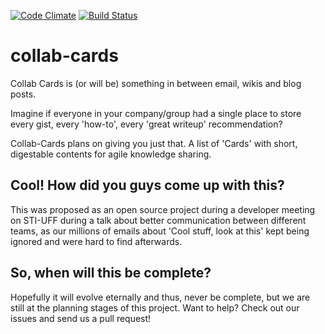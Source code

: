 [![Code Climate](https://codeclimate.com/github/rennanoliveira/collab-cards/badges/gpa.svg)](https://codeclimate.com/github/rennanoliveira/collab-cards) [![Build Status](https://travis-ci.org/rennanoliveira/collab-cards.svg?branch=master)](https://travis-ci.org/rennanoliveira/collab-cards)

# collab-cards

Collab Cards is (or will be) something in between email, wikis and blog posts.

Imagine if everyone in your company/group had a single place to store every gist, every 'how-to', every 'great writeup' recommendation?

Collab-Cards plans on giving you just that. A list of 'Cards' with short, digestable contents for agile knowledge sharing.

## Cool! How did you guys come up with this?
This was proposed as an open source project during a developer meeting on STI-UFF during a talk about better communication between different teams, as our millions of emails about 'Cool stuff, look at this' kept being ignored and were hard to find afterwards.

## So, when will this be complete?
Hopefully it will evolve eternally and thus, never be complete, but we are still at the planning stages of this project. Want to help? Check out our issues and send us a pull request!
